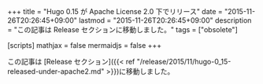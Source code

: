 +++
title = "Hugo 0.15 が Apache License 2.0 下でリリース"
date = "2015-11-26T20:26:45+09:00"
lastmod = "2015-11-26T20:26:45+09:00"
description = "この記事は Release セクションに移動しました。"
tags = ["obsolete"]

[scripts]
  mathjax = false
  mermaidjs = false
+++

この記事は [Release セクション]({{< ref "/release/2015/11/hugo-0_15-released-under-apache2.md" >}})に移動しました。

